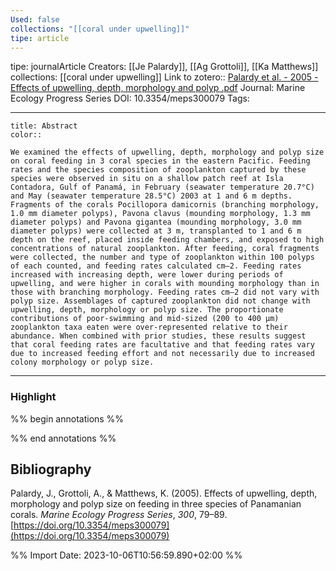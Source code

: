 ```yaml
---
Used: false
collections: "[[coral under upwelling]]"
tipe: article
---
```

tipe: journalArticle
Creators: [[Je Palardy]], [[Ag Grottoli]], [[Ka Matthews]]
collections: [[coral under upwelling]]
Link to zotero:: [Palardy et al. - 2005 - Effects of upwelling, depth, morphology and polyp .pdf](zotero://select/library/items/X7CASJQN)
Journal: Marine Ecology Progress Series
DOI: 10.3354/meps300079
Tags: 

---
```ad-note
title: Abstract
color:: 

We examined the effects of upwelling, depth, morphology and polyp size on coral feeding in 3 coral species in the eastern Pacific. Feeding rates and the species composition of zooplankton captured by these species were observed in situ on a shallow patch reef at Isla Contadora, Gulf of Panamá, in February (seawater temperature 20.7°C) and May (seawater temperature 28.5°C) 2003 at 1 and 6 m depths. Fragments of the corals Pocillopora damicornis (branching morphology, 1.0 mm diameter polyps), Pavona clavus (mounding morphology, 1.3 mm diameter polyps) and Pavona gigantea (mounding morphology, 3.0 mm diameter polyps) were collected at 3 m, transplanted to 1 and 6 m depth on the reef, placed inside feeding chambers, and exposed to high concentrations of natural zooplankton. After feeding, coral fragments were collected, the number and type of zooplankton within 100 polyps of each counted, and feeding rates calculated cm–2. Feeding rates increased with increasing depth, were lower during periods of upwelling, and were higher in corals with mounding morphology than in those with branching morphology. Feeding rates cm–2 did not vary with polyp size. Assemblages of captured zooplankton did not change with upwelling, depth, morphology or polyp size. The proportionate contributions of poor-swimming and mid-sized (200 to 400 μm) zooplankton taxa eaten were over-represented relative to their abundance. When combined with prior studies, these results suggest that coral feeding rates are facultative and that feeding rates vary due to increased feeding effort and not necessarily due to increased colony morphology or polyp size.

```

---
### Highlight

%% begin annotations %%

%% end annotations %%

## Bibliography

Palardy, J., Grottoli, A., & Matthews, K. (2005). Effects of upwelling, depth, morphology and polyp size on feeding in three species of Panamanian corals. _Marine Ecology Progress Series_, _300_, 79–89. [https://doi.org/10.3354/meps300079](https://doi.org/10.3354/meps300079)

%% Import Date: 2023-10-06T10:56:59.890+02:00 %%
